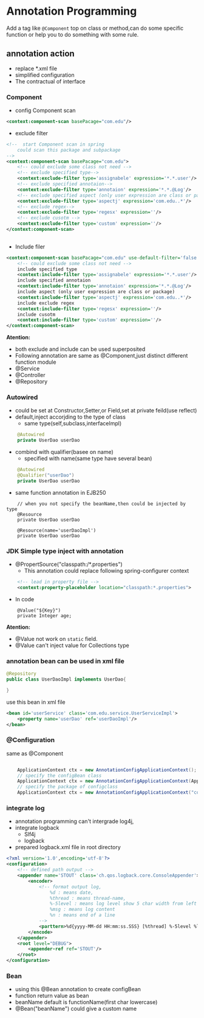 # Annotation Programming
Add a tag like `@Component` top on class or method,can do some specific function 
or help you to do something with some rule.

## annotation  action 
+ replace *.xml file 
+ simplified configuration
+ The contractual of interface  

### Component

+ config Component scan
```xml
<context:component-scan basePacage="com.edu"/>
```
+ exclude filter
```xml
<!--  start Component scan in spring 
    could scan this package and subpackage
-->
<context:component-scan basePacage="com.edu">
    <!-- could exclude some class not need -->
    <!-- exclude specified type-->
    <context:exclude-filter type='assignabele' expression='*.*.user'/>
    <!-- exclude specified annotaion-->
    <context:exclude-filter type='annotaion' expression='*.*.@Log'/>
    <!-- exclude specified aspect (only user expression are class or package)-->
    <context:exclude-filter type='aspectj' expression='com.edu..*'/>
    <!-- exclude regex-->
    <context:exclude-filter type='regesx' expression=''/>
    <!-- exclude cusotm -->
    <context:exclude-filter type='custom' expression=''/>
</context:component-scan>
     
```
+ Include filer

```xml
<context:component-scan basePacage="com.edu" use-default-filter='false'>
    <!-- could exclude some class not need -->
    include specified type
    <context:include-filter type='assignabele' expression='*.*.user'/>
    include specified annotaion
    <context:include-filter type='annotaion' expression='*.*.@Log'/>
    include aspect (only user expression are class or package)
    <context:include-filter type='aspectj' expression='com.edu..*'/>
    include exclude regex
    <context:include-filter type='regesx' expression=''/>
    include cusotm
    <context:include-filter type='custom' expression=''/>
</context:component-scan>
```
**Atention:**  
+ both exclude and include can be used superposited
+ Following annotation are same as @Component,just distinct different function module
+ @Service
+ @Controller
+ @Repository

### Autowired 

+ could be set at Constructor,Setter,or Field,set at private feild(use reflect)
+ default,inject accorjding to the type of class
    - same type(self,subclass,interfaceImpl)
```java
    @Autowired
    private UserDao userDao
```
+ combind with qualifier(basee on name)
    - specified with name(same type have several bean)
```java 
    @Autowired
    @Qualifier("userDao")
    private UserDao userDao
```
+ same function annotation in EJB250
```
    // when you not specify the beanName,then could be injected by type
    @Resource
    private UserDao userDao

    @Resource(name='userDaoImpl')
    private UserDao userDao
```
### JDK Simple type inject with annotation

+ @PropertSource("classpath:/*.properties") 
    - This annotation could replace following spring-configurer context
```xml
    <!-- lead in property file -->
    <context:property-placeholder location="classpath:*.properties">
```
+ In code
```
    @Value("${Key}")
    private Integer age;
```
**Atention:** 
+ @Value not work on `static` field.
+ @Value can't inject value for Collections type

### annotation bean can be used in xml file
```java
@Repository
public class UserDaoImpl implements UserDao{

}
```
use this bean in xml file

```xml
<bean id='userService' class='com.edu.service.UserServiceImpl'>
    <property name='userDao' ref='userDaoImpl'/>
</bean>
```
### @Configuration

same as @Component
```java

    ApplicationContext ctx = new AnnotationConfigApplicationContext();
    // specify the configBean class
    ApplicationContext ctx = new AnnotationConfigApplicationContext(AppConfig.class);
    // specify the package of configclass
    ApplicationContext ctx = new AnnotationConfigApplicationContext("com.edu.config");
```


### integrate log
+ annotation programming can't intergrade log4j,
+ integrate logback
    - Slf4j
    - logback
+ prepared logback.xml file in root directory
```xml
<?xml version='1.0',encoding='utf-8'?>
<configuration>
    <!-- defined path output -->
    <appender name='STOUT' class='ch.qos.logback.core.ConsoleAppender'>
        <encoder>
            <!-- format output log, 
                %d : means date, 
                %thread : means thread-name, 
                %-5level : means log level show 5 char width from left
                %msg : means log content
                %n : means end of a line
            -->
            <parttern>%d{yyyy-MM-dd HH:mm:ss.SSS} [%thread] %-5level %logger{50} - %msg%n</parttern>
        </encode>
    </appender>
    <root level="DEBUG">
        <appender-ref ref='STOUT'/>
    </root>
</configuration>
```

### Bean

* using this @Bean annotation to create configBean
* function return value as bean
* beanName default is functionName(first char lowercase)
* @Bean("beanName") could give a custom name 












